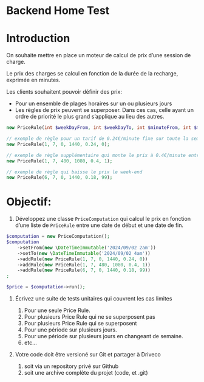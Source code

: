 # Backend Home Test

# Introduction

On souhaite mettre en place un moteur de calcul de prix d’une session de charge.

Le prix des charges se calcul en fonction de la durée de la recharge, exprimée en minutes.

Les clients souhaitent pouvoir définir des prix:

- Pour un ensemble de plages horaires sur un ou plusieurs jours
- Les règles de prix peuvent se superposer. Dans ces cas, celle ayant un ordre de priorité le plus grand s’applique au lieu des autres.

```php
new PriceRule(int $weekDayFrom, int $weekDayTo, int $minuteFrom, int $minuteTo, float $minutePrice, int $priority);

// exemple de règle pour un tarif de 0.24€/minute fixe sur toute la semaine
new PriceRule(1, 7, 0, 1440, 0.24, 0);

// exemple de règle supplémentaire qui monte le prix à 0.4€/minute entre 8:00 et 18:00 tout les jours de semaine:
new PriceRule(1, 7, 480, 1080, 0.4, 1);

// exemple de règle qui baisse le prix le week-end
new PriceRule(6, 7, 0, 1440, 0.18, 99);
```

# Objectif:

1. Développez une classe `PriceComputation`  qui calcul le prix en fonction d’une liste de `PriceRule`  entre une date de début et une date de fin.

```php
$computation = new PriceComputation();
$computation
    ->setFrom(new \DateTimeImmutable('2024/09/02 2am'))
    ->setTo(new \DateTimeImmutable('2024/09/02 4am'))
    ->addRule(new PriceRule(1, 7, 0, 1440, 0.24, 0))
	->addRule(new PriceRule(1, 7, 480, 1080, 0.4, 1))
	->addRule(new PriceRule(6, 7, 0, 1440, 0.18, 99))
;

$price = $computation->run();
```

1. Écrivez une suite de tests unitaires qui couvrent les cas limites
    1. Pour une seule Price Rule.
    2. Pour plusieurs Price Rule qui ne se superposent pas
    3. Pour plusieurs Price Rule qui se superposent
    4. Pour une période sur plusieurs jours.
    5. Pour une période sur plusieurs jours en changeant de semaine.
    6. etc…

1. Votre code doit être versioné sur Git et partager à Driveco
    1. soit via un repository privé sur Github
    2. soit une archive complète du projet (code, et .git)
